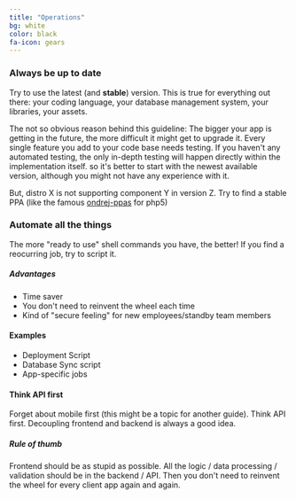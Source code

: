 ```yaml
---
title: "Operations"
bg: white
color: black
fa-icon: gears
---
```


### Always be up to date

Try to use the latest (and **stable**) version. This is true for everything out there: your coding language, your database management system, your libraries, your assets.

The not so obvious reason behind this guideline: The bigger your app is getting in the future, the more difficult it might get to upgrade it. Every single feature you add to your code base needs testing. If you haven't any automated testing, the only in-depth testing will happen directly within the implementation itself. so it's better to start with the newest available version, although you might not have any experience with it.

But, distro X is not supporting component Y in version Z. Try to find a stable PPA (like the famous [ondrej-ppas](https://launchpad.net/~ondrej) for php5)

### Automate all the things

The more "ready to use" shell commands you have, the better! If you find a reocurring job, try to script it.

##### Advantages

- Time saver
- You don't need to reinvent the wheel each time
- Kind of "secure feeling" for new employees/standby team members

#### Examples

- Deployment Script
- Database Sync script
- App-specific jobs

#### Think API first

Forget about mobile first (this might be a topic for another guide). Think API first. Decoupling frontend and backend is always a good idea.

##### Rule of thumb

Frontend should be as stupid as possible. All the logic / data processing / validation should be in the backend / API. Then you don't need to reinvent the wheel for every client app again and again.
